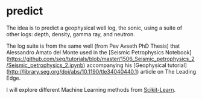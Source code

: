# predict

The idea is to predict a geophysical well log, the sonic, using a suite of other logs: depth, density, gamma ray, and neutron.

The log suite is from the same well (from Pev Avseth PhD Thesis) that Alessandro Amato del Monte used in the 
[Seismic Petrophysics Notebook] (https://github.com/seg/tutorials/blob/master/1506_Seismic_petrophysics_2/Seismic_petrophysics_2.ipynb) accompanying his
 [Geophysical tutorial] (http://library.seg.org/doi/abs/10.1190/tle34040440.1) article on The Leading Edge.
 
 I will explore different Machine Learning methods from [Scikit-Learn](http://scikit-learn.org/stable/).
